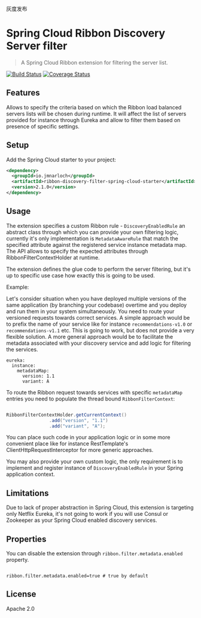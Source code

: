 灰度发布
# Spring Cloud Ribbon Discovery Server filter

> A Spring Cloud Ribbon extension for filtering the server list.

[![Build Status](https://travis-ci.org/jmnarloch/ribbon-discovery-filter-spring-cloud-starter.svg?branch=master)](https://travis-ci.org/jmnarloch/ribbon-discovery-filter-spring-cloud-starter)
[![Coverage Status](https://coveralls.io/repos/jmnarloch/ribbon-discovery-filter-spring-cloud-starter/badge.svg?branch=master&service=github)](https://coveralls.io/github/jmnarloch/ribbon-discovery-filter-spring-cloud-starter?branch=master)

## Features

Allows to specify the criteria based on which the Ribbon load balanced servers lists will be chosen during runtime.
It will affect the list of servers provided for instance through Eureka and allow to filter them based on presence of
specific settings.

## Setup

Add the Spring Cloud starter to your project:

```xml
<dependency>
  <groupId>io.jmnarloch</groupId>
  <artifactId>ribbon-discovery-filter-spring-cloud-starter</artifactId>
  <version>2.1.0</version>
</dependency>
```

## Usage

The extension specifies a custom Ribbon rule - `DiscoveryEnabledRule` an abstract class through which you can provide
your own filtering logic, currently it's only implementation is `MetadataAwareRule` that match the specified attribute
against the registered service instance metadata map. The API allows to specify the expected attributes through
RibbonFilterContextHolder at runtime.

The extension defines the glue code to perform the server filtering, but it's up to specific use case how exactly this
is going to be used.

Example:

Let's consider situation when you have deployed multiple versions of the same application (by branching your codebase)
overtime and you deploy and run them in your system simultaneously. You need to route your versioned requests towards
correct services. A simple approach would be to prefix the name of your service like for instance `recommendations-v1.0`
or `recommendations-v1.1` etc. This is going to work, but does not provide a very flexible solution. A more general
approach would be to facilitate the metadata associated with your discovery service and add logic for filtering the services.

```
eureka:
  instance:
    metadataMap:
      version: 1.1
      variant: A
```

To route the Ribbon request towards services with specific `metadataMap` entries you need to populate the thread bound
`RibbonFilterContext`:

```java

RibbonFilterContextHolder.getCurrentContext()
                .add("version", "1.1")
                .add("variant", "A");

```

You can place such code in your application logic or in some more convenient place like for instance RestTemplate's
ClientHttpRequestInterceptor for more generic approaches.

You may also provide your own custom logic, the only requirement is to implement and register instance of
`DiscoveryEnabledRule` in your Spring application context.

## Limitations

Due to lack of proper abstraction in Spring Cloud, this extension is targeting only Netflix Eureka, it's not going to
work if you will use Consul or Zookeeper as your Spring Cloud enabled discovery services.

## Properties

You can disable the extension through `ribbon.filter.metadata.enabled` property.

```

ribbon.filter.metadata.enabled=true # true by default

```

## License

Apache 2.0

